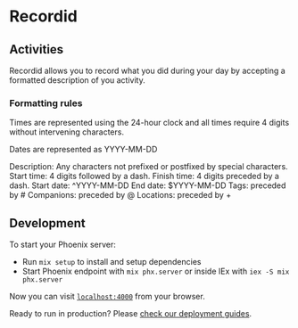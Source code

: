 # Recordid

## Activities

Recordid allows you to record what you did during your day by accepting a
formatted description of you activity.

### Formatting rules

Times are represented using the 24-hour clock and all times require 4 digits
without intervening characters.

Dates are represented as YYYY-MM-DD

Description: Any characters not prefixed or postfixed by special characters.
Start time: 4 digits followed by a dash.
Finish time: 4 digits preceded by a dash.
Start date: ^YYYY-MM-DD
End date: $YYYY-MM-DD
Tags: preceded by #
Companions: preceded by @
Locations: preceded by +


## Development

To start your Phoenix server:

  * Run `mix setup` to install and setup dependencies
  * Start Phoenix endpoint with `mix phx.server` or inside IEx with `iex -S mix phx.server`

Now you can visit [`localhost:4000`](http://localhost:4000) from your browser.

Ready to run in production? Please [check our deployment guides](https://hexdocs.pm/phoenix/deployment.html).

